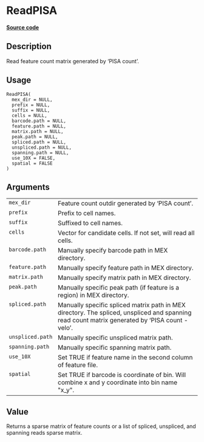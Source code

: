 

# ReadPISA

[**Source code**](https://github.com/shiquan/Yano/tree/master/R/ReadPISA.R#L34)

## Description

Read feature count matrix generated by ‘PISA count’.

## Usage

<pre><code class='language-R'>ReadPISA(
  mex_dir = NULL,
  prefix = NULL,
  suffix = NULL,
  cells = NULL,
  barcode.path = NULL,
  feature.path = NULL,
  matrix.path = NULL,
  peak.path = NULL,
  spliced.path = NULL,
  unspliced.path = NULL,
  spanning.path = NULL,
  use_10X = FALSE,
  spatial = FALSE
)
</code></pre>

## Arguments

<table>
<tr>
<td style="white-space: nowrap; font-family: monospace; vertical-align: top">
<code id="mex_dir">mex_dir</code>
</td>
<td>
Feature count outdir generated by ‘PISA count’.
</td>
</tr>
<tr>
<td style="white-space: nowrap; font-family: monospace; vertical-align: top">
<code id="prefix">prefix</code>
</td>
<td>
Prefix to cell names.
</td>
</tr>
<tr>
<td style="white-space: nowrap; font-family: monospace; vertical-align: top">
<code id="suffix">suffix</code>
</td>
<td>
Suffixed to cell names.
</td>
</tr>
<tr>
<td style="white-space: nowrap; font-family: monospace; vertical-align: top">
<code id="cells">cells</code>
</td>
<td>
Vector for candidate cells. If not set, will read all cells.
</td>
</tr>
<tr>
<td style="white-space: nowrap; font-family: monospace; vertical-align: top">
<code id="barcode.path">barcode.path</code>
</td>
<td>
Manually specify barcode path in MEX directory.
</td>
</tr>
<tr>
<td style="white-space: nowrap; font-family: monospace; vertical-align: top">
<code id="feature.path">feature.path</code>
</td>
<td>
Manually specify feature path in MEX directory.
</td>
</tr>
<tr>
<td style="white-space: nowrap; font-family: monospace; vertical-align: top">
<code id="matrix.path">matrix.path</code>
</td>
<td>
Manually specify matrix path in MEX directory.
</td>
</tr>
<tr>
<td style="white-space: nowrap; font-family: monospace; vertical-align: top">
<code id="peak.path">peak.path</code>
</td>
<td>
Manually specific peak path (if feature is a region) in MEX directory.
</td>
</tr>
<tr>
<td style="white-space: nowrap; font-family: monospace; vertical-align: top">
<code id="spliced.path">spliced.path</code>
</td>
<td>
Manually specific spliced matrix path in MEX directory. The spliced,
unspliced and spanning read count matrix generated by ‘PISA count
-velo’.
</td>
</tr>
<tr>
<td style="white-space: nowrap; font-family: monospace; vertical-align: top">
<code id="unspliced.path">unspliced.path</code>
</td>
<td>
Manually specific unspliced matrix path.
</td>
</tr>
<tr>
<td style="white-space: nowrap; font-family: monospace; vertical-align: top">
<code id="spanning.path">spanning.path</code>
</td>
<td>
Manually specific spanning matrix path.
</td>
</tr>
<tr>
<td style="white-space: nowrap; font-family: monospace; vertical-align: top">
<code id="use_10X">use_10X</code>
</td>
<td>
Set TRUE if feature name in the second column of feature file.
</td>
</tr>
<tr>
<td style="white-space: nowrap; font-family: monospace; vertical-align: top">
<code id="spatial">spatial</code>
</td>
<td>
Set TRUE if barcode is coordinate of bin. Will combine x and y
coordinate into bin name "x_y".
</td>
</tr>
</table>

## Value

Returns a sparse matrix of feature counts or a list of spliced,
unspliced, and spanning reads sparse matrix.

